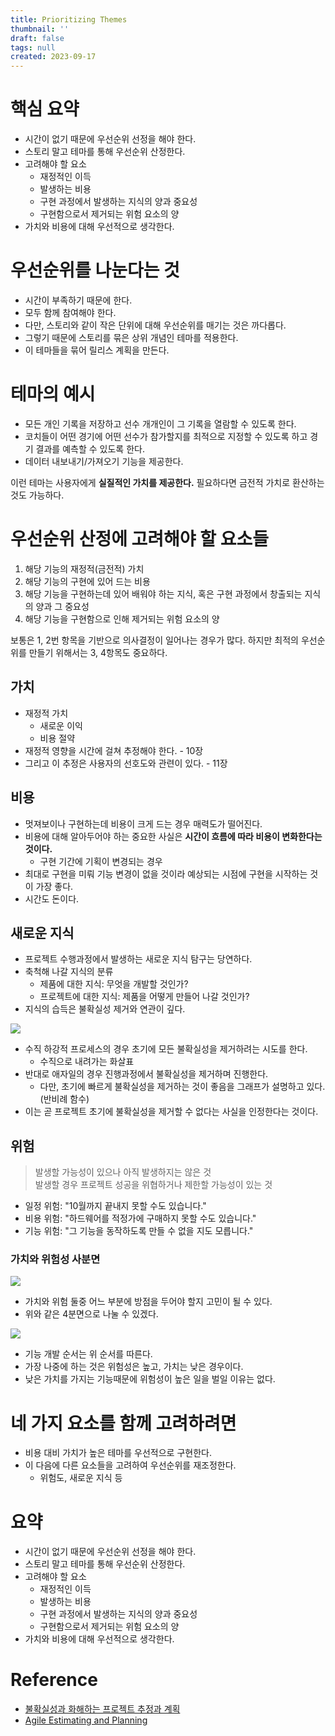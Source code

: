 ```yaml
---
title: Prioritizing Themes
thumbnail: ''
draft: false
tags: null
created: 2023-09-17
---
```


# 핵심 요약

* 시간이 없기 때문에 우선순위 선정을 해야 한다.
* 스토리 말고 테마를 통해 우선순위 산정한다.
* 고려해야 할 요소
  * 재정적인 이득
  * 발생하는 비용
  * 구현 과정에서 발생하는 지식의 양과 중요성
  * 구현함으로서 제거되는 위험 요소의 양
* 가치와 비용에 대해 우선적으로 생각한다.

# 우선순위를 나눈다는 것

* 시간이 부족하기 때문에 한다.
* 모두 함께 참여해야 한다.
* 다만, 스토리와 같이 작은 단위에 대해 우선순위를 매기는 것은 까다롭다.
* 그렇기 때문에 스토리를 묶은 상위 개념인 테마를 적용한다.
* 이 테마들을 묶어 릴리스 계획을 만든다.

# 테마의 예시

* 모든 개인 기록을 저장하고 선수 개개인이 그 기록을 열람할 수 있도록 한다.
* 코치들이 어떤 경기에 어떤 선수가 참가할지를 최적으로 지정할 수 있도록 하고 경기 결과를 예측할 수 있도록 한다.
* 데이터 내보내기/가져오기 기능을 제공한다.

이런 테마는 사용자에게 **실질적인 가치를 제공한다.** 필요하다면 금전적 가치로 환산하는 것도 가능하다.

# 우선순위 산정에 고려해야 할 요소들

1. 해당 기능의 재정적(금전적) 가치
1. 해당 기능의 구현에 있어 드는 비용
1. 해당 기능을 구현하는데 있어 배워야 하는 지식, 혹은 구현 과정에서 창출되는 지식의 양과 그 중요성
1. 해당 기능을 구현함으로 인해 제거되는 위험 요소의 양

보통은 1, 2번 항목을 기반으로 의사결정이 일어나는 경우가 많다. 하지만 최적의 우선순위를 만들기 위해서는 3, 4항목도 중요하다.

## 가치

* 재정적 가치
  * 새로운 이익
  * 비용 절약
* 재정적 영향을 시간에 걸쳐 추정해야 한다. - 10장
* 그리고 이 추정은 사용자의 선호도와 관련이 있다. - 11장

## 비용

* 멋져보이나 구현하는데 비용이 크게 드는 경우 매력도가 떨어진다.
* 비용에 대해 알아두어야 하는 중요한 사실은 **시간이 흐름에 따라 비용이 변화한다는 것이다.**
  * 구현 기간에 기획이 변경되는 경우
* 최대로 구현을 미뤄 기능 변경이 없을 것이라 예상되는 시점에 구현을 시작하는 것이 가장 좋다.
* 시간도 돈이다.

## 새로운 지식

* 프로젝트 수행과정에서 발생하는 새로운 지식 탐구는 당연하다.
* 축척해 나갈 지식의 분류
  * 제품에 대한 지식: 무엇을 개발할 것인가?
  * 프로젝트에 대한 지식: 제품을 어떻게 만들어 나갈 것인가?
* 지식의 습득은 불확실성 제거와 연관이 깊다.

![](AgileEstimatingAndPlanning_09_PrioritizingThemes_0.png)

* 수직 하강적 프로세스의 경우 초기에 모든 불확실성을 제거하려는 시도를 한다.
  * 수직으로 내려가는 화살표
* 반대로 애자일의 경우 진행과정에서 불확실성을 제거하며 진행한다.
  * 다만, 초기에 빠르게 불확실성을 제거하는 것이 좋음을 그래프가 설명하고 있다. (반비례 함수)
* 이는 곧 프로젝트 초기에 불확실성을 제거할 수 없다는 사실을 인정한다는 것이다.

## 위험

 > 
 > 발생할 가능성이 있으나 아직 발생하지는 않은 것 <br> 발생할 경우 프로젝트 성공을 위협하거나 제한할 가능성이 있는 것

* 일정 위험: "10월까지 끝내지 못할 수도 있습니다."
* 비용 위험: "하드웨어를 적정가에 구매하지 못할 수도 있습니다."
* 기능 위험: "그 기능을 동작하도록 만들 수 없을 지도 모릅니다."

### 가치와 위험성 사분면

![](AgileEstimatingAndPlanning_09_PrioritizingThemes_1.png)

* 가치와 위험 둘중 어느 부분에 방점을 두어야 할지 고민이 될 수 있다.
* 위와 같은 4분면으로 나눌 수 있겠다.

![](AgileEstimatingAndPlanning_09_PrioritizingThemes_2.png)

* 기능 개발 순서는 위 순서를 따른다.
* 가장 나중에 하는 것은 위험성은 높고, 가치는 낮은 경우이다.
* 낮은 가치를 가지는 기능때문에 위험성이 높은 일을 벌일 이유는 없다.

# 네 가지 요소를 함께 고려하려면

* 비용 대비 가치가 높은 테마를 우선적으로 구현한다.
* 이 다음에 다른 요소들을 고려하여 우선순위를 재조정한다.
  * 위험도, 새로운 지식 등

# 요약

* 시간이 없기 때문에 우선순위 선정을 해야 한다.
* 스토리 말고 테마를 통해 우선순위 산정한다.
* 고려해야 할 요소
  * 재정적인 이득
  * 발생하는 비용
  * 구현 과정에서 발생하는 지식의 양과 중요성
  * 구현함으로서 제거되는 위험 요소의 양
* 가치와 비용에 대해 우선적으로 생각한다.

# Reference

* [불확실성과 화해하는 프로젝트 추정과 계획](http://www.yes24.com/Product/Goods/3067853)
* [Agile Estimating and Planning](https://www.amazon.com/Agile-Estimating-Planning-Mike-Cohn/dp/0131479415)
